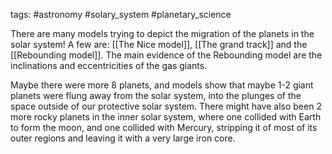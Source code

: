 tags: #astronomy #solary_system #planetary_science 

There are many models trying to depict the migration of the planets in the solar system!
A few are: [[The Nice model]], [[The grand track]] and the [[Rebounding model]]. The main evidence of the Rebounding model are the inclinations and eccentricities of the gas giants. 

Maybe there were more 8 planets, and models show that maybe 1-2 giant planets were flung away from the solar system, into the plunges of the space outside of our protective solar system. There might have also been 2 more rocky planets in the inner solar system, where one collided with Earth to form the moon, and one collided with Mercury, stripping it of most of its outer regions and leaving it with a very large iron core. 




